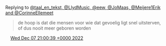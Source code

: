 Replying to [@taal\_en\_tekst, @LlydMusic, @eew, @JoMaas, @Meijere1Erik and @CorinneEllemeet](https://twitter.com/taal_en_tekst/status/1600485001023438853)

> de hoop is dat die mensen voor wie dat gevoelig ligt snel uitsterven, of dus nooit meer geboren worden

<img src="../../media/tweet.ico" width="12" /> [Wed Dec 07 21:00:39 +0000 2022](https://twitter.com/DromerDenker/status/1600596169344061440)